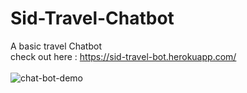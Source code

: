 # Sid-Travel-Chatbot
A basic travel Chatbot<br>
check out here : https://sid-travel-bot.herokuapp.com/
<br><br>
![chat-bot-demo](https://user-images.githubusercontent.com/38394431/87149437-d6707580-c2cd-11ea-94ee-0aa646345fa1.gif)
